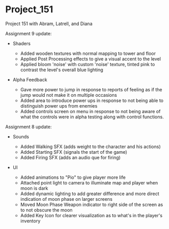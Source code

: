 # Project_151
Project 151 with Abram, Latrell, and Diana

Assignment 9 update:
- Shaders
  - Added wooden textures with normal mapping to tower and floor
  - Applied Post Processing effects to give a visual accent to the level
  - Applied bloom 'noise' with custom 'noise' texture, tinted pink to contrast the level's overall blue lighting

- Alpha Feedback
  - Gave more power to jump in response to reports of feeling as if the jump would not make it on multiple occasions
  - Added area to introduce power ups in response to not being able to distinguish power ups from enemies
  - Added controls screen on menu in response to not being aware of what the controls were in alpha testing along with control functions.

Assignment 8 update:
- Sounds
  - Added Walking SFX (adds weight to the character and his actions)
  - Added Starting SFX (signals the start of the game)
  - Added Firing SFX (adds an audio que for firing)
  
- UI
  - Added animations to "Pio" to give player more life
  - Attached point light to camera to illuminate map and player when moon is dark
  - Added dynamic lighting to add greater difference and more direct indication of moon phase on larger screens
  - Moved Moon Phase Weapon indicator to right side of the screen as to not obscure the moon
  - Added Key Icon for clearer visualization as to what's in the player's inventory
